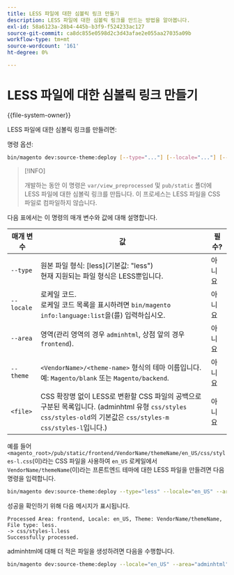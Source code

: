 ```yaml
---
title: LESS 파일에 대한 심볼릭 링크 만들기
description: LESS 파일에 대한 심볼릭 링크를 만드는 방법을 알아봅니다.
exl-id: 58a6123a-28b4-445b-b3f9-f524233ac127
source-git-commit: ca8dc855e0598d2c3d43afae2e055aa27035a09b
workflow-type: tm+mt
source-wordcount: '161'
ht-degree: 0%

---
```


# LESS 파일에 대한 심볼릭 링크 만들기

{{file-system-owner}}

LESS 파일에 대한 심볼릭 링크를 만들려면:

명령 옵션:

```bash
bin/magento dev:source-theme:deploy [--type="..."] [--locale="..."] [--area="..."] [--theme="..."] [file1] ... [fileN]
```

>[!INFO]
>
>개발하는 동안 이 명령은 `var/view_preprocessed` 및 `pub/static` 폴더에 LESS 파일에 대한 심볼릭 링크를 만듭니다. 이 프로세스는 LESS 파일을 CSS 파일로 컴파일하지 않습니다.

다음 표에서는 이 명령의 매개 변수와 값에 대해 설명합니다.

| 매개 변수 | 값 | 필수? |
| --------- | ----- | --------- |
| `--type` | 원본 파일 형식: [less](기본값: &quot;less&quot;)<br>현재 지원되는 파일 형식은 LESS뿐입니다. | 아니요 |
| `--locale` | 로케일 코드.<br>로케일 코드 목록을 표시하려면 `bin/magento info:language:list`을(를) 입력하십시오. | 아니요 |
| `--area` | 영역(관리 영역의 경우 `adminhtml`, 상점 앞의 경우 `frontend`). | 아니요 |
| `--theme` | `<VendorName>/<theme-name>` 형식의 테마 이름입니다. 예: `Magento/blank` 또는 `Magento/backend`. | 아니요 |
| `<file>` | CSS 확장명 없이 LESS로 변환할 CSS 파일의 공백으로 구분된 목록입니다. (adminhtml 유형 `css/styles css/styles-old`의 기본값은 `css/styles-m css/styles-l`입니다.) | 아니요 |

예를 들어 `<magento_root>/pub/static/frontend/VendorName/themeName/en_US/css/styles-l.css`(이)라는 CSS 파일을 사용하여 `en_US` 로케일에서 `VendorName/themeName`(이)라는 프론트엔드 테마에 대한 LESS 파일을 만들려면 다음 명령을 입력합니다.

```bash
bin/magento dev:source-theme:deploy --type="less" --locale="en_US" --area="frontend" --theme="VendorName/themeName" css/styles-l
```

성공을 확인하기 위해 다음 메시지가 표시됩니다.

```
Processed Area: frontend, Locale: en_US, Theme: VendorName/themeName, File type: less.
-> css/styles-l.less
Successfully processed.
```

adminhtml에 대해 더 적은 파일을 생성하려면 다음을 수행합니다.

```bash
bin/magento dev:source-theme:deploy --locale="en_US" --area="adminhtml" --theme="Magento/backend" css/styles css/styles-old
```
